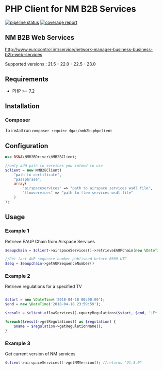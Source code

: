 # PHP Client for NM B2B Services #

[![pipeline status](https://gitlab.asap.dsna.fr/asap/nmb2b-phpclient/badges/master/pipeline.svg)](https://gitlab.asap.dsna.fr/asap/nmb2b-phpclient/commits/master) [![coverage report](https://gitlab.asap.dsna.fr/asap/nmb2b-phpclient/badges/master/coverage.svg)](https://gitlab.asap.dsna.fr/asap/nmb2b-phpclient/commits/master)

## NM B2B Web Services

http://www.eurocontrol.int/service/network-manager-business-business-b2b-web-services

Supported versions : 21.5 - 22.0 - 22.5 - 23.0

## Requirements

* PHP >= 7.2

## Installation

### Composer

To install run `composer require dgac/nmb2b-phpclient`

## Configuration

```php
use DSNA\NMB2BDriver\NMB2BClient;

//only add path to services you intend to use
$client = new NMB2BClient(
    "path to certificate", 
    "passphrase", 
    array(
        "airspaceservices" => "path to airspace services wsdl file",
        "flowservices" => "path to flow services wsdl file"
    )
);

```

## Usage

### Example 1

Retrieve EAUP Chain from Airspace Services

```php
$eaupchain = $client->airspaceServices()->retrieveEAUPChain(new \DateTime('now'));

//Get last AUP sequence number published before 0600 UTC
$seq = $eaupchain->getAUPSequenceNumber()
```

### Example 2

Retrieve regulations for a specified TV

```php

$start = new \DateTime('2018-04-18 00:00:00');
$end = new \DateTime('2018-04-18 23:59:59');

$result = $client->flowServices()->queryRegulations($start, $end, 'LF*');

foreach($result->getRegulations() as $regulation) {
    $name = $regulation->getRegulationName();
}

```

### Example 3

Get current version of NM services.

```php
$client->airspaceServices()->getNMVersion(); //returns "21.5.0"
```